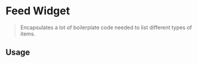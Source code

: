 # Feed Widget

> Encapsulates a lot of boilerplate code needed to list different types of items.

## Usage

```tsx
```
